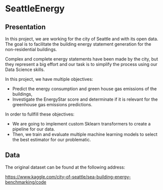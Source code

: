 # SeattleEnergy

## Presentation

In this project, we are working for the city of Seattle and with its open data. The goal is to facilitate the building energy statement generation for the non-residential buildings.

Complex and complete energy statements have been made by the city, but they represent a big effort and our task is to simplify the process using our Data Science skills.

In this project, we have multiple objectives:
* Predict the energy consumption and green house gas emissions of the buildings,
* Investigate the EnergyStar score and determinate if it is relevant for the greenhouse gas emissions predictions.

In order to fullfill these objectives:
* We are going to implement custom Sklearn transformers to create a pipeline for our data.
* Then, we train and evaluate multiple machine learning models to select the best estimator for our problematic.

## Data

The original dataset can be found at the following address:

https://www.kaggle.com/city-of-seattle/sea-building-energy-benchmarking/code
